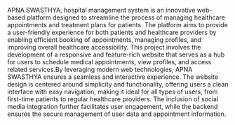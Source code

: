 APNA SWASTHYA, hospital management system is an innovative web-based platform designed to streamline the process of managing healthcare appointments and treatment plans for patients. The platform aims to provide a user-friendly experience for both patients and healthcare providers by enabling efficient booking of appointments, managing profiles, and improving overall healthcare accessibility. This project involves the development of a responsive and feature-rich website that serves as a hub for users to schedule medical appointments, view profiles, and access related services.By leveraging modern web technologies, APNA SWASTHYA ensures a seamless and interactive experience. The website design is centered around simplicity and functionality, offering users a clean interface with easy navigation, making it ideal for all types of users, from first-time patients to regular healthcare providers. The inclusion of social media integration further facilitates user engagement, while the backend ensures the secure management of user data and appointment information.
